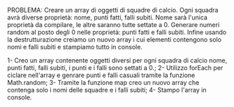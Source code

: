 PROBLEMA: Creare un array di oggetti di squadre di calcio.
Ogni squadra avrà diverse proprietà: nome, punti fatti, falli subiti.
Nome sarà l'unica proprietà da compilare, le altre saranno tutte settate a 0.
Generare numeri random al posto degli 0 nelle proprietà: punti fatti e falli subiti.
Infine usando la destrutturazione creiamo un nuovo array i cui elementi contengono solo nomi e falli subiti e stampiamo tutto in console.

1- Creo un array contenente oggetti diversi per ogni squadra di calcio nome, punti fatti, falli subiti, i punti e i falli sono settati a 0.;
2- Utilizzo forEach per ciclare nell'array e genrare punti e falli casuali tramite la funzione Math.random;
3- Tramite la funzione map creo un nuovo array che contenga solo i nomi delle squadre e i falli subiti;
4- Stampo l'array in console.
